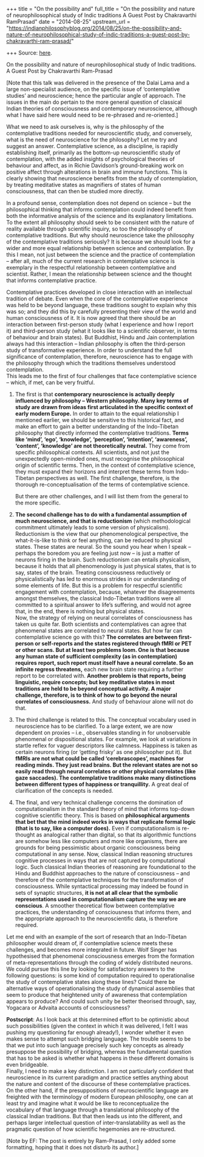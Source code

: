 +++
title = "On the possibility and"
full_title = "On the possibility and nature of neurophilosophical study of Indic traditions A Guest Post by Chakravarthi RamPrasad"
date = "2014-08-25"
upstream_url = "https://indianphilosophyblog.org/2014/08/25/on-the-possibility-and-nature-of-neurophilosophical-study-of-indic-traditions-a-guest-post-by-chakravarthi-ram-prasad/"

+++
Source: [here](https://indianphilosophyblog.org/2014/08/25/on-the-possibility-and-nature-of-neurophilosophical-study-of-indic-traditions-a-guest-post-by-chakravarthi-ram-prasad/).

On the possibility and nature of neurophilosophical study of Indic traditions. A Guest Post by Chakravarthi Ram-Prasad

\[Note that this talk was delivered in the presence of the Dalai Lama
and a large non-specialist audience, on the specific issue of
‘contemplative studies’ and neuroscience; hence the particular angle of
approach. The issues in the main do pertain to the more general question
of classical Indian theories of consciousness and contemporary
neuroscience, although what I have said here would need to be re-phrased
and re-oriented.\]

What we need to ask ourselves is, why is the philosophy of the
contemplative traditions needed for neuroscientific study, and
conversely, what is the need of neuroscience for the philosophy? Let me
try and suggest an answer. Contemplative science, as a discipline, is
rapidly establishing itself, primarily as the bottom-up neuroscientific
study of contemplation, with the added insights of psychological
theories of behaviour and affect, as in Richie Davidson’s
ground-breaking work on positive affect through alterations in brain and
immune functions. This is clearly showing that neuroscience benefits
from the study of contemplation, by treating meditative states as
magnifiers of states of human consciousness, that can then be studied
more directly.

In a profound sense, contemplation does not depend on science – but the
philosophical thinking that informs contemplation could indeed benefit
from both the informative analysis of the science and its explanatory
limitations. To the extent all philosophy should seek to be consistent
with the nature of reality available through scientific inquiry, so too
the philosophy of contemplative traditions. But why should neuroscience
take the philosophy of the contemplative traditions seriously? It is
because we should look for a wider and more equal relationship between
science and contemplation. By this I mean, not just between the science
and the practice of contemplation – after all, much of the current
research in contemplative science is exemplary in the respectful
relationship between contemplative and scientist. Rather, I mean the
relationship between science and the thought that informs contemplative
practice.

Contemplative practices developed in close interaction with an
intellectual tradition of debate. Even when the core of the
contemplative experience was held to be beyond language, these
traditions sought to explain why this was so; and they did this by
carefully presenting their view of the world and human consciousness of
it. It is now agreed that there should be an interaction between
first-person study (what I experience and how I report it) and
third-person study (what it looks like to a scientific observer, in
terms of behaviour and brain states). But Buddhist, Hindu and Jain
contemplation always had this interaction – Indian philosophy is often
the third-person study of transformative experience. In order to
understand the full significance of contemplation, therefore,
neuroscience has to engage with the philosophy through which the
traditions themselves understood contemplation.  
This leads me to the first of four challenges that face contemplative
science – which, if met, can be very fruitful.

1.  The first is that **contemporary neuroscience is actually deeply
    influenced by philosophy – Western philosophy. Many key terms of
    study are drawn from ideas first articulated in the specific context
    of early modern Europe.** In order to attain to the equal
    relationship I mentioned earlier, we should be sensitive to this
    historical fact, and make an effort to gain a better understanding
    of the Indo-Tibetan philosophy that directly informed the
    contemplative traditions. **Terms like ‘mind’, ‘ego’, ‘knowledge’,
    ‘perception’, ‘intention’, ‘awareness’, ‘content’, ‘knowledge’ are
    not theoretically neutral.** They come from specific philosophical
    contexts. All scientists, and not just the unexpectedly open-minded
    ones, must recognise the philosophical origin of scientific terms.
    Then, in the context of contemplative science, they must expand
    their horizons and interpret these terms from Indo-Tibetan
    perspectives as well. The first challenge, therefore, is the
    thorough re-conceptualisation of the terms of contemplative science.

    But there are other challenges, and I will list them from the
    general to the more specific.

2.  **The second challenge has to do with a fundamental assumption of
    much neuroscience, and that is reductionism** (which methodological
    commitment ultimately leads to some version of physicalism).
    Reductionism is the view that our phenomenological perspective, the
    what-it-is-like to think or feel anything, can be reduced to
    physical states. These states are neural. So the sound you hear when
    I speak – perhaps the boredom you are feeling just now – is just a
    matter of neurons firing in the brain. Such reductionism can entails
    physicalism, because it holds that all phenomenology is just
    physical states, that is to say, states of the brain. Treating
    consciousness reductively or physicalistically has led to enormous
    strides in our understanding of some elements of life. But this is a
    problem for respectful scientific engagement with contemplation,
    because, whatever the disagreements amongst themselves, the
    classical Indo-Tibetan traditions were all committed to a spiritual
    answer to life’s suffering, and would not agree that, in the end,
    there is nothing but physical states.  
    Now, the strategy of relying on neural correlates of consciousness
    has taken us quite far. Both scientists and contemplatives can agree
    that phenomenal states are correlated to neural states. But how far
    can contemplative science go with this? **The correlates are between
    first-person or self-reports and the states registered through fMRI
    or PET or other scans. But at least two problems loom. One is that
    because any human state of sufficient complexity (as in
    contemplation) requires report, such report must itself have a
    neural correlate. So an infinite regress threatens,** each new brain
    state requiring a further report to be correlated with. **Another
    problem is that reports, being linguistic, require concepts; but key
    meditative states in most traditions are held to be beyond
    conceptual activity. A major challenge, therefore, is to think of
    how to go beyond the neural correlates of consciousness.** And study
    of behaviour alone will not do that.

3.  The third challenge is related to this. The conceptual vocabulary
    used in neuroscience has to be clarified. To a large extent, we are
    now dependent on proxies – i.e., observables standing in for
    unobservable phenomenal or dispositional states. For example, we
    look at variations in startle reflex for vaguer descriptors like
    calmness. Happiness is taken as certain neurons firing (or ‘getting
    frisky’ as one philosopher put it). But **fMRIs are not what could
    be called ‘cerebrascopes’, machines for reading minds. They just
    read brains. But the relevant states are not so easily read through
    neural correlates or other physical correlates (like gaze saccades).
    The contemplative traditions make many distinctions between
    different types of happiness or tranquillity.** A great deal of
    clarification of the concepts is needed.

4.  The final, and very technical challenge concerns the domination of
    computationalism in the standard theory of mind that informs
    top-down cognitive scientific theory. This is based on
    **philosophical arguments that bet that the mind indeed works in
    ways that replicate formal logic (that is to say, like a computer
    does).** Even if computationalism is re-thought as analogical rather
    than digital, so that its algorithmic functions are somehow less
    like computers and more like organisms, there are grounds for being
    pessimistic about organic consciousness being computational in any
    sense. Now, classical Indian reasoning structures cognitive
    processes in ways that are not captured by computational logic. Such
    classical Indian theories of reasoning are foundational to the Hindu
    and Buddhist approaches to the nature of consciousness – and
    therefore of the contemplative techniques for the transformation of
    consciousness. While syntactical processing may indeed be found in
    sets of synaptic structures, **it is not at all clear that the
    symbolic representations used in computationalism capture the way we
    are conscious**. A smoother theoretical flow between contemplative
    practices, the understanding of consciousness that informs them, and
    the appropriate approach to the neuroscientific data, is therefore
    required.

Let me end with an example of the sort of research that an Indo-Tibetan
philosopher would dream of, if contemplative science meets these
challenges, and becomes more integrated in future. Wolf Singer has
hypothesised that phenomenal consciousness emerges from the formation of
meta-representations through the coding of widely distributed neurons.
We could pursue this line by looking for satisfactory answers to the
following questions: is some kind of computation required to
operationalise the study of contemplative states along these lines?
Could there be alternative ways of operationalising the study of
dynamical assemblies that seem to produce that heightened unity of
awareness that contemplation appears to produce? And could such unity be
better theorised through, say, Yogacara or Advaita accounts of
consciousness?

**Postscript**: As I look back at this determined effort to be
optimistic about such possibilities (given the context in which it was
delivered, I felt I was pushing my questioning far enough already!), I
wonder whether it even makes sense to attempt such bridging language.
The trouble seems to be that we put into such language precisely such
key concepts as already presuppose the possibility of bridging, whereas
the fundamental question that has to be asked is whether what happens in
these different domains is even bridgeable.  
Finally, I need to make a key distinction. I am not particularly
confident that neuroscience in its current paradigm and practice settles
anything about the nature and content of the discourse of these
contemplative practices. On the other hand, if the presuppositions of
neuroscientific language are freighted with the terminology of modern
European philosophy, one can at least try and imagine what it would be
like to reconceptualize the vocabulary of that language through a
translational philosophy of the classical Indian traditions. But that
then leads us into the different, and perhaps larger intellectual
question of inter-translatability as well as the pragmatic question of
how scientific hegemonies are re-structured.

\[Note by EF: The post is entirely by Ram-Prasad, I only added some
formatting, hoping that it does not disturb its author.\]
